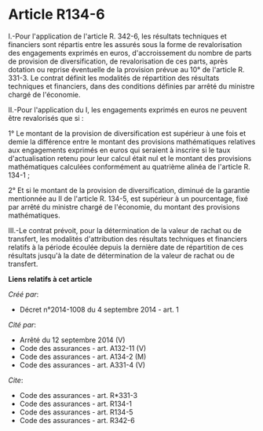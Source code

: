 # Article R134-6

I.-Pour l'application de l'article R. 342-6, les résultats techniques et financiers sont répartis entre les assurés sous la
forme de revalorisation des engagements exprimés en euros, d'accroissement du nombre de parts de provision de
diversification, de revalorisation de ces parts, après dotation ou reprise éventuelle de la provision prévue au 10° de
l'article R. 331-3. Le contrat définit les modalités de répartition des résultats techniques et financiers, dans des
conditions définies par arrêté du ministre chargé de l'économie. 

II.-Pour l'application du I, les engagements exprimés en euros ne peuvent être revalorisés que si : 

1° Le montant de la provision de diversification est supérieur à une fois et demie la différence entre le montant des
provisions mathématiques relatives aux engagements exprimés en euros qui seraient à inscrire si le taux d'actualisation
retenu pour leur calcul était nul et le montant des provisions mathématiques calculées conformément au quatrième alinéa de
l'article R. 134-1 ; 

2° Et si le montant de la provision de diversification, diminué de la garantie mentionnée au II de l'article R. 134-5, est
supérieur à un pourcentage, fixé par arrêté du ministre chargé de l'économie, du montant des provisions mathématiques. 

III.-Le contrat prévoit, pour la détermination de la valeur de rachat ou de transfert, les modalités d'attribution des
résultats techniques et financiers relatifs à la période écoulée depuis la dernière date de répartition de ces résultats
jusqu'à la date de détermination de la valeur de rachat ou de transfert.

**Liens relatifs à cet article**

_Créé par_:

  - Décret n°2014-1008 du 4 septembre 2014 - art. 1

_Cité par_:

  - Arrêté du 12 septembre 2014 (V)
  - Code des assurances - art. A132-11 (V)
  - Code des assurances - art. A134-2 (M)
  - Code des assurances - art. A331-4 (V)

_Cite_:

  - Code des assurances - art. R*331-3
  - Code des assurances - art. R134-1
  - Code des assurances - art. R134-5
  - Code des assurances - art. R342-6
